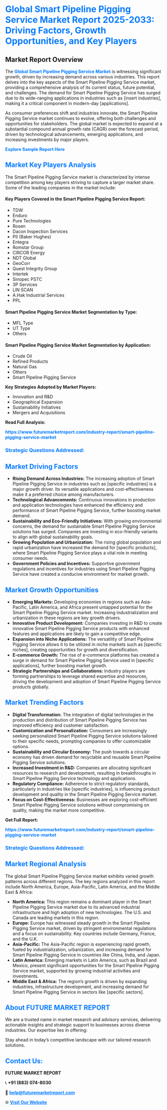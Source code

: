 <h1 style="color: #007BFF;">Global Smart Pipeline Pigging Service Market Report 2025-2033: Driving Factors, Growth Opportunities, and Key Players</h1>

<section id="overview">
<h2>Market Report Overview</h2>
<p>The <a href="https://www.futuremarketreport.com/industry-report/smart-pipeline-pigging-service-market" style="color: #007BFF; text-decoration: none;"><strong>Global Smart Pipeline Pigging Service Market</strong></a> is witnessing significant growth, driven by increasing demand across various industries. This report delves into the key aspects of the Smart Pipeline Pigging Service market, providing a comprehensive analysis of its current status, future potential, and challenges. The demand for Smart Pipeline Pigging Service has surged due to its wide-ranging applications in industries such as [insert industries], making it a critical component in modern-day [applications].</p>
<p>As consumer preferences shift and industries innovate, the Smart Pipeline Pigging Service market continues to evolve, offering both challenges and opportunities for stakeholders. The global market is expected to expand at a substantial compound annual growth rate (CAGR) over the forecast period, driven by technological advancements, emerging applications, and increasing investments by major players.</p>
</section>

<section id="overview">
<p><a href="https://www.futuremarketreport.com/request-sample/reportId=112722" style="color: #007BFF; text-decoration: none;"><strong>Explore Sample Report Here</strong></a></p>
</section>

<section id="key-players">
<h2 style="color: #007BFF;">Market Key Players Analysis</h2>
<p>The Smart Pipeline Pigging Service market is characterized by intense competition among key players striving to capture a larger market share. Some of the leading companies in the market include:</p>
<h4>Key Players Covered in the Smart Pipeline Pigging Service Report:</h4>
<ul><li>TDW</li><li>Enduro</li><li>Pure Technologies</li><li>Rosen</li><li>Dacon Inspection Services</li><li>PII (Baker Hughes)</li><li>Entegra</li><li>Romstar Group</li><li>CIRCOR Energy</li><li>NDT Global</li><li>GeoCorr</li><li>Quest Integrity Group</li><li>Intertek</li><li>Sinopec PSTC</li><li>3P Services</li><li>LIN SCAN</li><li>A.Hak Industrial Services</li><li>PPL</li></ul>
<h4>Smart Pipeline Pigging Service Market Segmentation by Type:</h4>
<ul><li>MFL Type</li><li>UT Type</li><li>Others</li></ul>

<h4>Smart Pipeline Pigging Service Market Segmentation by Application:</h4>
<ul><li>Crude Oil</li><li>Refined Products</li><li>Natural Gas</li><li>Others</li><li>Smart Pipeline Pigging Service</li></ul>
<p><strong>Key Strategies Adopted by Market Players:</strong></p>
<ul>
<li>Innovation and R&D</li>
<li>Geographical Expansion</li>
<li>Sustainability Initiatives</li>
<li>Mergers and Acquisitions</li>
</ul>
</section>

<section>
<p><strong>Read Full Analysis: </strong></p><a href="https://www.futuremarketreport.com/industry-report/smart-pipeline-pigging-service-market" style="color: #007BFF; text-decoration: none;"><strong>https://www.futuremarketreport.com/industry-report/smart-pipeline-pigging-service-market</strong></a>
<h3 style="color: #007BFF;">Strategic Questions Addressed:</h3>
</section>

<section id="driving-factors">
<h2 style="color: #007BFF;">Market Driving Factors</h2>
<ul>
<li><strong>Rising Demand Across Industries:</strong> The increasing adoption of Smart Pipeline Pigging Service in industries such as [specific industries] is a major growth driver. Its versatile applications and cost-effectiveness make it a preferred choice among manufacturers.</li>
<li><strong>Technological Advancements:</strong> Continuous innovations in production and application technologies have enhanced the efficiency and performance of Smart Pipeline Pigging Service, further boosting market demand.</li>
<li><strong>Sustainability and Eco-Friendly Initiatives:</strong> With growing environmental concerns, the demand for sustainable Smart Pipeline Pigging Service solutions has surged. Companies are investing in eco-friendly variants to align with global sustainability goals.</li>
<li><strong>Growing Population and Urbanization:</strong> The rising global population and rapid urbanization have increased the demand for [specific products], where Smart Pipeline Pigging Service plays a vital role in meeting consumer needs.</li>
<li><strong>Government Policies and Incentives:</strong> Supportive government regulations and incentives for industries using Smart Pipeline Pigging Service have created a conducive environment for market growth.</li>
</ul>
</section>

<section id="growth-opportunities">
<h2 style="color: #007BFF;">Market Growth Opportunities</h2>
<ul>
<li><strong>Emerging Markets:</strong> Developing economies in regions such as Asia-Pacific, Latin America, and Africa present untapped potential for the Smart Pipeline Pigging Service market. Increasing industrialization and urbanization in these regions are key growth drivers.</li>
<li><strong>Innovative Product Development:</strong> Companies investing in R&D to create innovative Smart Pipeline Pigging Service products with enhanced features and applications are likely to gain a competitive edge.</li>
<li><strong>Expansion into Niche Applications:</strong> The versatility of Smart Pipeline Pigging Service allows it to be utilized in niche markets such as [specific niches], creating opportunities for growth and diversification.</li>
<li><strong>E-commerce Growth:</strong> The rise of e-commerce platforms has created a surge in demand for Smart Pipeline Pigging Service used in [specific applications], further boosting market growth.</li>
<li><strong>Strategic Partnerships and Collaborations:</strong> Industry players are forming partnerships to leverage shared expertise and resources, driving the development and adoption of Smart Pipeline Pigging Service products globally.</li>
</ul>
</section>

<section id="trending-factors">
<h2 style="color: #007BFF;">Market Trending Factors</h2>
<ul>
<li><strong>Digital Transformation:</strong> The integration of digital technologies in the production and distribution of Smart Pipeline Pigging Service has improved efficiency and customer satisfaction.</li>
<li><strong>Customization and Personalization:</strong> Consumers are increasingly seeking personalized Smart Pipeline Pigging Service solutions tailored to their specific needs, prompting companies to offer customizable options.</li>
<li><strong>Sustainability and Circular Economy:</strong> The push towards a circular economy has driven demand for recyclable and reusable Smart Pipeline Pigging Service solutions.</li>
<li><strong>Increased Investment in R&D:</strong> Companies are allocating significant resources to research and development, resulting in breakthroughs in Smart Pipeline Pigging Service technology and applications.</li>
<li><strong>Regulatory Compliance:</strong> Adherence to strict regulatory standards, particularly in industries like [specific industries], is influencing product development and quality in the Smart Pipeline Pigging Service market.</li>
<li><strong>Focus on Cost-Effectiveness:</strong> Businesses are exploring cost-efficient Smart Pipeline Pigging Service solutions without compromising on quality, making the market more competitive.</li>
</ul>
</section>

<section>
<p><strong>Get Full Report: </strong></p><a href="https://www.futuremarketreport.com/industry-report/smart-pipeline-pigging-service-market" style="color: #007BFF; text-decoration: none;"><strong>https://www.futuremarketreport.com/industry-report/smart-pipeline-pigging-service-market</strong></a>
<h3 style="color: #007BFF;">Strategic Questions Addressed:</h3>
</section>


<section id="regional-analysis">
<h2 style="color: #007BFF;">Market Regional Analysis</h2>
<p>The global Smart Pipeline Pigging Service market exhibits varied growth patterns across different regions. The key regions analyzed in this report include North America, Europe, Asia-Pacific, Latin America, and the Middle East & Africa:</p>
<ul>
<li><strong>North America:</strong> This region remains a dominant player in the Smart Pipeline Pigging Service market due to its advanced industrial infrastructure and high adoption of new technologies. The U.S. and Canada are leading markets in this region.</li>
<li><strong>Europe:</strong> Europe has witnessed steady growth in the Smart Pipeline Pigging Service market, driven by stringent environmental regulations and a focus on sustainability. Key countries include Germany, France, and the U.K.</li>
<li><strong>Asia-Pacific:</strong> The Asia-Pacific region is experiencing rapid growth, fueled by industrialization, urbanization, and increasing demand for Smart Pipeline Pigging Service in countries like China, India, and Japan.</li>
<li><strong>Latin America:</strong> Emerging markets in Latin America, such as Brazil and Mexico, present significant opportunities for the Smart Pipeline Pigging Service market, supported by growing industrial activities and investments.</li>
<li><strong>Middle East & Africa:</strong> The region’s growth is driven by expanding industries, infrastructure development, and increasing demand for Smart Pipeline Pigging Service in sectors like [specific sectors].</li>
</ul>
</section>

<footer>
<h2 style="color: #007BFF;">About FUTURE MARKET REPORT</h2>
<p>We are a trusted name in market research and advisory services, delivering actionable insights and strategic support to businesses across diverse industries. Our expertise lies in offering:</p>

<p>Stay ahead in today’s competitive landscape with our tailored research solutions.</p>

<h2 style="color: #007BFF;">Contact Us:</h2>
<p><strong>FUTURE MARKET REPORT</strong></p>
<p>📞 <strong>+91 (883) 074-8030</strong></p>
<p>📧 <strong><a href="mailto:help@futuremarketreport.com" style="color: #007BFF;">help@futuremarketreport.com</a></strong></p>
<p>🌐 <strong><a href="https://www.futuremarketreport.com/" style="color: #007BFF;">Visit Our Website</a></strong></p>
</footer>
